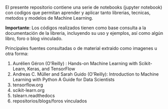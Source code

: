 El presente repositorio contiene una serie de notebooks (jupyter notebook) con codigos que permitan aprender y aplicar tanto librerias,
tecnicas, metodos y modelos de Machine Learning.

<b>Importante</b>: Los códigos realizados tienen como base consulta a la documentación de la libreria, incluyendo su uso y ejemplos, así como
algún libro, foro o blog vinculado. 

Principales fuentes consultadas o de material extraido como imagenes u otra forma:
  1) Aurélien Géron (O'Reilly) : Hands-on Machine Learning with Scikit-Learn, Keras, and TensorFlow
  2) Andreas C. Müller and Sarah Guido (O'Reilly): Introduction to Machine Learning with Python A Guide for Data Scientists
  3) tensorflow.org
  4) scikit-learn.org
  5) tslearn.readthedocs
  6) repositorios/blogs/foros vinculados
